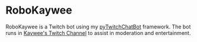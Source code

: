 # RoboKaywee
RoboKaywee is a Twitch bot using my [pyTwitchChatBot](https://github.com/theonefoster/pyTwitchChatBot) framework. The bot runs in [Kaywee's Twitch Channel](https://twitch.tv/kaywee) to assist in moderation and entertainment. 
